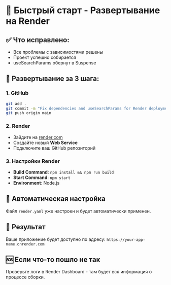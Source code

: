 # 🚀 Быстрый старт - Развертывание на Render

## ✅ Что исправлено:
- Все проблемы с зависимостями решены
- Проект успешно собирается
- useSearchParams обернут в Suspense

## 🎯 Развертывание за 3 шага:

### 1. GitHub
```bash
git add .
git commit -m "Fix dependencies and useSearchParams for Render deployment"
git push origin main
```

### 2. Render
- Зайдите на [render.com](https://render.com)
- Создайте новый **Web Service**
- Подключите ваш GitHub репозиторий

### 3. Настройки Render
- **Build Command**: `npm install && npm run build`
- **Start Command**: `npm start`
- **Environment**: Node.js

## 🔧 Автоматическая настройка
Файл `render.yaml` уже настроен и будет автоматически применен.

## 📱 Результат
Ваше приложение будет доступно по адресу:
`https://your-app-name.onrender.com`

## 🆘 Если что-то пошло не так
Проверьте логи в Render Dashboard - там будет вся информация о процессе сборки. 